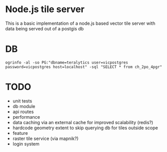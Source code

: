 # Node.js tile server

This is a basic implementation of a node.js based vector tile server with data being served out of a postgis db

# DB

    ogrinfo -al -so PG:"dbname=teralytics user=vicpostgres password=vicpostgres host=localhost" -sql "SELECT * from ch_2po_4pgr"


# TODO

* unit tests
 * db module
 * api routes
* performance
 * data caching via an external cache for improved scalability (redis?)
 * hardcode geometry extent to skip querying db for tiles outside scope
* feature
 * raster tile service (via mapnik?)
 * login system
